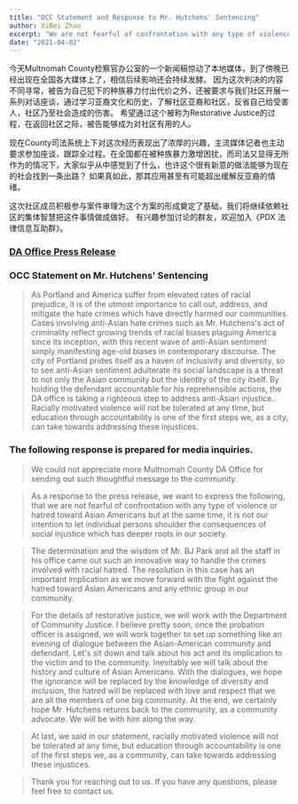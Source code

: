 ```yaml
---
title: "OCC Statement and Response to Mr. Hutchens' Sentencing"
author: XiBei Zhao
excerpt: "We are not fearful of confrontation with any type of violence or hatred toward Asian Americans but at the same time, it is not our intention to let individual persons shoulder the consequences of social injustice which has deeper roots in our society."
date: "2021-04-02"
---
```


今天Multnomah County检察官办公室的一个新闻稿惊动了本地媒体，到了傍晚已经出现在全国各大媒体上了，相信后续影响还会持续发酵。 因为这次判决的内容不同寻常，被告为自己犯下的种族暴力付出代价之外，还被要求与我们社区开展一系列对话座谈，通过学习亚裔文化和历史，了解社区亚裔和社区，反省自己给受害人，社区乃至社会造成的伤害。 希望通过这个被称为Restorative Justice的过程，在返回社区之际，被告能够成为对社区有用的人。

现在County司法系统上下对这次经历表现出了浓厚的兴趣，主流媒体记者也主动要求参加座谈，跟踪全过程。在全国都在被种族暴力激增困扰，而司法又显得无所作为的情况下，大家似乎从中感觉到了什么，也许这个很有新意的做法能够为现在的社会找到一条出路？ 如果真如此，那其应用甚至有可能超出缓解反亚裔的情绪。

这次社区成员积极参与案件审理为这个方案的形成奠定了基础，我们将继续依赖社区的集体智慧把这件事情做成做好。 有兴趣参加讨论的群友，欢迎加入《PDX 法律信息互助群》。

### [DA Office Press Release](https://www.mcda.us/index.php/news/bias-crime-case-ends-with-restorative-justice-agreement/)


### OCC Statement on Mr. Hutchens' Sentencing

> As Portland and America suffer from elevated rates of racial prejudice, it is of the utmost importance to call out, address, and mitigate the hate crimes which have directly harmed our communities. Cases involving anti-Asian hate crimes such as Mr. Hutchens's act of criminality reflect growing trends of racial biases plaguing America since its inception, with this recent wave of anti-Asian sentiment simply manifesting age-old biases in contemporary discourse. The city of Portland prides itself as a haven of inclusivity and diversity, so to see anti-Asian sentiment adulterate its social landscape is a threat to not only the Asian community but the identity of the city itself. By holding the defendant accountable for his reprehensible actions, the DA office is taking a righteous step to address anti-Asian injustice. Racially motivated violence will not be tolerated at any time, but education through accountability is one of the first steps we, as a city, can take towards addressing these injustices.

### The following response is prepared for media inquiries.


> We could not appreciate more Multnomah County DA Office for sending out such thoughtful message to the community.  

> As a response to the press release, we want to express the following, that we are not fearful of confrontation with any type of violence or hatred toward Asian Americans but at the same time, it is not our intention to let individual persons shoulder the consequences of social injustice which has deeper roots in our society.

> The determination and the wisdom of Mr. BJ Park and all the staff in his office came out such an innovative way to handle the crimes involved with racial hatred. The resolution in this case has an important implication as we move forward with the fight against the hatred toward Asian Americans and any ethnic group in our community.

> For the details of restorative justice, we will work with the Department of Community Justice. I believe pretty soon, once the probation officer is assigned, we will work together to set up something like an evening of dialogue between the Asian-American community and defendant. Let's sit down and talk about his act and its implication to the victim and to the community. Inevitably we will talk about the history and culture of Asian Americans. With the dialogues, we hope the ignorance will be replaced by the knowledge of diversity and inclusion, the hatred will be replaced with love and respect that we are all the members of one big community. At the end, we certainly hope Mr. Hutchens returns back to the community, as a community advocate. We will be with him along the way.

> At last, we said in our statement, racially motivated violence will not be tolerated at any time, but education through accountability is one of the first steps we, as a community, can take towards addressing these injustices.

>Thank you for reaching out to us. If you have any questions, please feel free to contact us.
